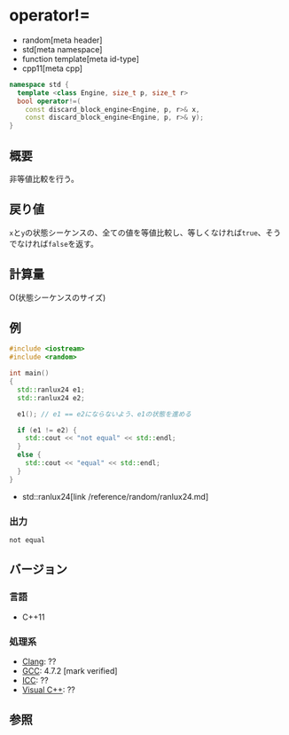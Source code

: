 # operator!=
* random[meta header]
* std[meta namespace]
* function template[meta id-type]
* cpp11[meta cpp]

```cpp
namespace std {
  template <class Engine, size_t p, size_t r>
  bool operator!=(
    const discard_block_engine<Engine, p, r>& x,
    const discard_block_engine<Engine, p, r>& y);
}
```

## 概要
非等値比較を行う。


## 戻り値
`x`と`y`の状態シーケンスの、全ての値を等値比較し、等しくなければ`true`、そうでなければ`false`を返す。


## 計算量
O(状態シーケンスのサイズ)


## 例
```cpp example
#include <iostream>
#include <random>

int main()
{
  std::ranlux24 e1;
  std::ranlux24 e2;

  e1(); // e1 == e2にならないよう、e1の状態を進める

  if (e1 != e2) {
    std::cout << "not equal" << std::endl;
  }
  else {
    std::cout << "equal" << std::endl;
  }
}
```
* std::ranlux24[link /reference/random/ranlux24.md]

### 出力
```
not equal
```

## バージョン
### 言語
- C++11

### 処理系
- [Clang](/implementation.md#clang): ??
- [GCC](/implementation.md#gcc): 4.7.2 [mark verified]
- [ICC](/implementation.md#icc): ??
- [Visual C++](/implementation.md#visual_cpp): ??


## 参照
